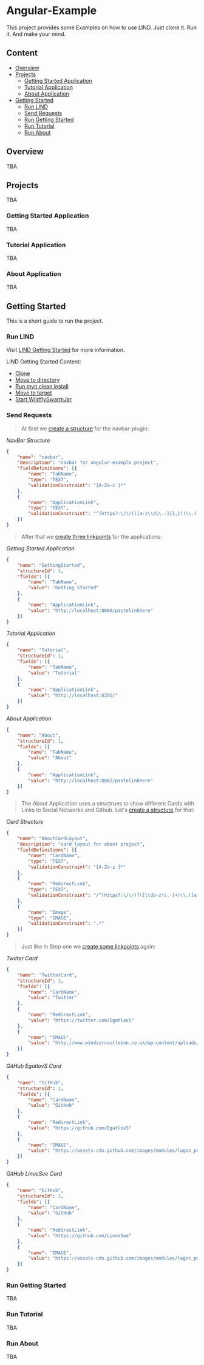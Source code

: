 # Angular-Example

This project provides some Examples on how to use LIND.
Just clone it. Run it. And make your mind.

## Content
- [Overview](https://github.com/EgatlovS/lind/tree/master/angular-example#overview)
- [Projects](https://github.com/EgatlovS/lind/tree/master/angular-example#projects)
	- [Getting Started Application](https://github.com/EgatlovS/lind/tree/master/angular-example#getting-started-application)
	- [Tutorial Application](https://github.com/EgatlovS/lind/tree/master/angular-example#tutorial-application)
	- [About Application](https://github.com/EgatlovS/lind/tree/master/angular-example#about-application)
- [Getting Started](https://github.com/EgatlovS/lind/tree/master/angular-example#getting-started)
    - [Run LIND](https://github.com/EgatlovS/lind/tree/master/angular-example#run-lind)
    - [Send Requests](https://github.com/EgatlovS/lind/tree/master/angular-example#send-requests)
    - [Run Getting Started](https://github.com/EgatlovS/lind/tree/master/angular-example#run-getting-started)
    - [Run Tutorial](https://github.com/EgatlovS/lind/tree/master/angular-example#run-tutorial)
    - [Run About](https://github.com/EgatlovS/lind/tree/master/angular-example#run-about)

## Overview

TBA

## Projects

TBA

### Getting Started Application

TBA

### Tutorial Application

TBA

### About Application

TBA

## Getting Started

This is a short guide to run the project.

### Run LIND

Visit [LIND Getting Started](https://github.com/EgatlovS/lind/tree/master/lind-rs#getting-started) for more information.

LIND Getting Started Content:
- [Clone](https://github.com/EgatlovS/lind/tree/master/lind-rs#clone)
- [Move to directory](https://github.com/EgatlovS/lind/tree/master/lind-rs#move-to-directory)
- [Run mvn clean install](https://github.com/EgatlovS/lind/tree/master/lind-rs#run-mvn-clean-install)
- [Move to target](https://github.com/EgatlovS/lind/tree/master/lind-rs#move-to-target)
- [Start WildflySwarmJar](https://github.com/EgatlovS/lind/tree/master/lind-rs#start-wildflyswarmjar)

### Send Requests

>At first we [create a structure](https://github.com/EgatlovS/lind/blob/master/lind-rs/v1_resources/structures-api.md#post-structuresstructure) for the navbar-plugin:


_NavBar Structure_

```json
{
	"name": "navbar",
	"description": "navbar for angular-example project",
	"fieldDefinitions": [{
		"name": "TabName",
		"type": "TEXT",
		"validationConstraint": "[A-Za-z ]*"
	},
	{
		"name": "ApplicationLink",
		"type": "TEXT",
		"validationConstraint": "^(https?:\/\/)([a-z\\d\\.-]{2,})(\\.([a-z]{2,}))?(:\\d{2,4})?\/?"
	}]
}
```

> After that we [create three linkpoints](https://github.com/EgatlovS/lind/blob/master/lind-rs/v1_resources/linkpoints-api.md#post-linkpointslinkpoint) for the applications:


_Getting Started Application_

```json
{
	"name": "GettingStarted",
	"structureId": 1,
	"fields": [{
		"name": "TabName",
		"value": "Getting Started"
	},
	{
		"name": "ApplicationLink",
		"value": "http://localhost:8080/pastelinkhere"
	}]
}
```


_Tutorial Application_

```json
{
	"name": "Tutorial",
	"structureId": 1,
	"fields": [{
		"name": "TabName",
		"value": "Tutorial"
	},
	{
		"name": "ApplicationLink",
		"value": "http://localhost:4201/"
	}]
}
```


_About Application_

```json
{
	"name": "About",
	"structureId": 1,
	"fields": [{
		"name": "TabName",
		"value": "About"
	},
	{
		"name": "ApplicationLink",
		"value": "http://localhost:8082/pastelinkhere"
	}]
}
```

> The About Application uses a structrues to show different Cards with Links
> to Social Networks and Github.
> Let's [create a structure](https://github.com/EgatlovS/lind/blob/master/lind-rs/v1_resources/structures-api.md#post-structuresstructure) for that:


_Card Structure_

```json
{
	"name": "AboutCardLayout",
	"description": "card layout for about project",
	"fieldDefinitions": [{
		"name": "CardName",
		"type": "TEXT",
		"validationConstraint": "[A-Za-z ]*"
	},
	{
		"name": "RedirectLink",
		"type": "TEXT",
		"validationConstraint": "/^(https?:\/\/)?([\\da-z\\.-]+)\\.([a-z\\.]{2,6})([\\/\\w \\.-]*)*\\/?$/"
	},
	{
		"name": "Image",
		"type": "IMAGE",
		"validationConstraint": ".*"
	}]
}
```

> Just like in Step one we [create some linkpoints](https://github.com/EgatlovS/lind/blob/master/lind-rs/v1_resources/linkpoints-api.md#post-linkpointslinkpoint) again:


_Twitter Card_

```json
{
	"name": "TwitterCard",
	"structureId": 1,
	"fields": [{
		"name": "CardName",
		"value": "Twitter"
	},
	{
		"name": "RedirectLink",
		"value": "https://twitter.com/EgatlovS"
	},
	{
		"name": "IMAGE",
		"value": "http://www.windsorcastleinn.co.uk/wp-content/uploads/2015/05/twitter-big.png"
	}]
}
```


_GitHub EgatlovS Card_

```json
{
	"name": "GitHub",
	"structureId": 1,
	"fields": [{
		"name": "CardName",
		"value": "GitHub"
	},
	{
		"name": "RedirectLink",
		"value": "https://github.com/EgatlovS"
	},
	{
		"name": "IMAGE",
		"value": "https://assets-cdn.github.com/images/modules/logos_page/GitHub-Mark.png"
	}]
}
```


_GitHub LinusSee Card_

```json
{
	"name": "GitHub",
	"structureId": 1,
	"fields": [{
		"name": "CardName",
		"value": "GitHub"
	},
	{
		"name": "RedirectLink",
		"value": "https://github.com/LinusSee"
	},
	{
		"name": "IMAGE",
		"value": "https://assets-cdn.github.com/images/modules/logos_page/GitHub-Mark.png"
	}]
}
```

### Run Getting Started

TBA

### Run Tutorial

TBA

### Run About

TBA
